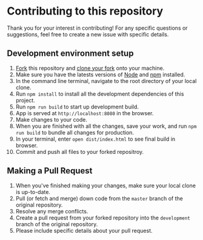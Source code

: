 # Contributing to this repository

Thank you for your interest in contributing!
For any specific questions or suggestions, feel free to create a new issue with specific details.

## Development environment setup
1. [Fork](https://help.github.com/articles/fork-a-repo/) this repository and [clone your fork](https://help.github.com/articles/cloning-a-repository/) onto your machine.
2. Make sure you have the latests versions of [Node](https://nodejs.org/en/) and [npm](https://www.npmjs.com/) installed.
3. In the command line terminal, navigate to the root directory of your local clone.
4. Run `npm install` to install all the development dependencies of this project.
5. Run `npm run build` to start up development build.
6. App is served at `http://localhost:8080` in the browser.
7. Make changes to your code.
8. When you are finished with all the changes, save your work, and run `npm run build` to bundle all changes for production.
9. In your terminal, enter `open dist/index.html` to see final build in browser.
10. Commit and push all files to your forked repositroy.


## Making a Pull Request
1. When you've finished making your changes, make sure your local clone is up-to-date.
2. Pull (or fetch and merge) down code from the `master` branch of the original repository.
3. Resolve any merge conflicts.
4. Create a pull request from your forked repository into the `development` branch of the original repository.
5. Please include specific details about your pull request.